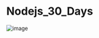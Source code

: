 # Nodejs_30_Days
![image](https://github.com/CodeCraftman2/Nodejs_30_Days/assets/143512277/825f4879-25ac-4d5b-9d3f-f48089e98e83)
